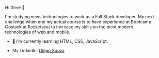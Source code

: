 Hi there 👋

I'm studying news technologies to work as a Full Stack developer. My next challenge when end my actual course is to have experience at Bootcamp Gostack at Rocketseat to increase my skills on the most modern technologies of web and mobile.

- 🌱 I’m currently learning HTML, CSS, JavaScript.

<ul>
  <li>My LinkedIn: <a href="https://www.linkedin.com/in/diego-dsouza/">Diego Souza</a></li>
<ul>
